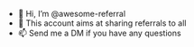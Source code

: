 - 👋 Hi, I’m @awesome-referral
- 🌱 This account aims at sharing referrals to all
- 📫 Send me a DM if you have any questions

